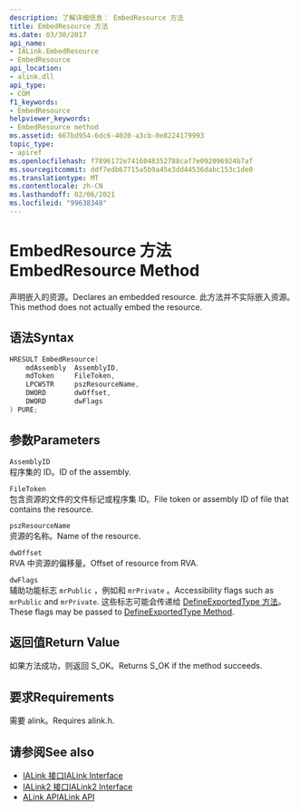 ```yaml
---
description: 了解详细信息： EmbedResource 方法
title: EmbedResource 方法
ms.date: 03/30/2017
api_name:
- IALink.EmbedResource
- EmbedResource
api_location:
- alink.dll
api_type:
- COM
f1_keywords:
- EmbedResource
helpviewer_keywords:
- EmbedResource method
ms.assetid: 667bd954-6dc6-4020-a3cb-0e8224179993
topic_type:
- apiref
ms.openlocfilehash: f7896172e7416048352788caf7e092096924b7af
ms.sourcegitcommit: ddf7edb67715a5b9a45e3dd44536dabc153c1de0
ms.translationtype: MT
ms.contentlocale: zh-CN
ms.lasthandoff: 02/06/2021
ms.locfileid: "99638348"
---
```

# <a name="embedresource-method"></a><span data-ttu-id="96609-103">EmbedResource 方法</span><span class="sxs-lookup"><span data-stu-id="96609-103">EmbedResource Method</span></span>

<span data-ttu-id="96609-104">声明嵌入的资源。</span><span class="sxs-lookup"><span data-stu-id="96609-104">Declares an embedded resource.</span></span> <span data-ttu-id="96609-105">此方法并不实际嵌入资源。</span><span class="sxs-lookup"><span data-stu-id="96609-105">This method does not actually embed the resource.</span></span>  
  
## <a name="syntax"></a><span data-ttu-id="96609-106">语法</span><span class="sxs-lookup"><span data-stu-id="96609-106">Syntax</span></span>  
  
```cpp  
HRESULT EmbedResource(  
    mdAssembly  AssemblyID,  
    mdToken     FileToken,  
    LPCWSTR     pszResourceName,  
    DWORD       dwOffset,  
    DWORD       dwFlags  
) PURE;  
```  
  
## <a name="parameters"></a><span data-ttu-id="96609-107">参数</span><span class="sxs-lookup"><span data-stu-id="96609-107">Parameters</span></span>  

 `AssemblyID`  
 <span data-ttu-id="96609-108">程序集的 ID。</span><span class="sxs-lookup"><span data-stu-id="96609-108">ID of the assembly.</span></span>  
  
 `FileToken`  
 <span data-ttu-id="96609-109">包含资源的文件的文件标记或程序集 ID。</span><span class="sxs-lookup"><span data-stu-id="96609-109">File token or assembly ID of file that contains the resource.</span></span>  
  
 `pszResourceName`  
 <span data-ttu-id="96609-110">资源的名称。</span><span class="sxs-lookup"><span data-stu-id="96609-110">Name of the resource.</span></span>  
  
 `dwOffset`  
 <span data-ttu-id="96609-111">RVA 中资源的偏移量。</span><span class="sxs-lookup"><span data-stu-id="96609-111">Offset of resource from RVA.</span></span>  
  
 `dwFlags`  
 <span data-ttu-id="96609-112">辅助功能标志 `mrPublic` ，例如和 `mrPrivate` 。</span><span class="sxs-lookup"><span data-stu-id="96609-112">Accessibility flags such as `mrPublic` and `mrPrivate`.</span></span> <span data-ttu-id="96609-113">这些标志可能会传递给 [DefineExportedType 方法](../metadata/imetadataassemblyemit-defineexportedtype-method.md)。</span><span class="sxs-lookup"><span data-stu-id="96609-113">These flags may be passed to [DefineExportedType Method](../metadata/imetadataassemblyemit-defineexportedtype-method.md).</span></span>  
  
## <a name="return-value"></a><span data-ttu-id="96609-114">返回值</span><span class="sxs-lookup"><span data-stu-id="96609-114">Return Value</span></span>  

 <span data-ttu-id="96609-115">如果方法成功，则返回 S_OK。</span><span class="sxs-lookup"><span data-stu-id="96609-115">Returns S_OK if the method succeeds.</span></span>  
  
## <a name="requirements"></a><span data-ttu-id="96609-116">要求</span><span class="sxs-lookup"><span data-stu-id="96609-116">Requirements</span></span>  

 <span data-ttu-id="96609-117">需要 alink。</span><span class="sxs-lookup"><span data-stu-id="96609-117">Requires alink.h.</span></span>  
  
## <a name="see-also"></a><span data-ttu-id="96609-118">请参阅</span><span class="sxs-lookup"><span data-stu-id="96609-118">See also</span></span>

- [<span data-ttu-id="96609-119">IALink 接口</span><span class="sxs-lookup"><span data-stu-id="96609-119">IALink Interface</span></span>](ialink-interface.md)
- [<span data-ttu-id="96609-120">IALink2 接口</span><span class="sxs-lookup"><span data-stu-id="96609-120">IALink2 Interface</span></span>](ialink2-interface.md)
- [<span data-ttu-id="96609-121">ALink API</span><span class="sxs-lookup"><span data-stu-id="96609-121">ALink API</span></span>](index.md)
